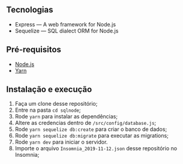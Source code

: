 ## Tecnologias

-  Express — A web framework for Node.js
-  Sequelize — SQL dialect ORM for Node.js

##  Pré-requisitos

- [Node.js](https://nodejs.org/en/)
- [Yarn](https://yarnpkg.com/pt-BR/docs/install)

##  Instalação e execução

1. Faça um clone desse repositório;
2. Entre na pasta `cd sqlnode`;
3. Rode `yarn` para instalar as dependências;
4. Altere as credencias dentro de `/src/config/database.js`;
5. Rode `yarn sequelize db:create` para criar o banco de dados;
6. Rode `yarn sequelize db:migrate` para executar as migrations;
7. Rode `yarn dev` para iniciar o servidor.
8. Importe o arquivo `Insomnia_2019-11-12.json` desse repositório no Insomnia;